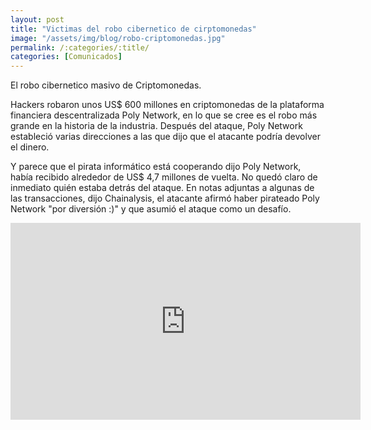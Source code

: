 ```yaml
---
layout: post
title: "Victimas del robo cibernetico de cirptomonedas"
image: "/assets/img/blog/robo-criptomonedas.jpg"
permalink: /:categories/:title/
categories: [Comunicados]
---
```


El robo cibernetico masivo de Criptomonedas.



Hackers robaron unos US$ 600 millones en criptomonedas de la plataforma financiera descentralizada Poly Network, en lo que se cree es el robo más grande en la historia de la industria. Después del ataque, Poly Network estableció varias direcciones a las que dijo que el atacante podría devolver el dinero.

Y parece que el pirata informático está cooperando dijo Poly Network, había recibido alrededor de US$ 4,7 millones de vuelta. No quedó claro de inmediato quién estaba detrás del ataque. En notas adjuntas a algunas de las transacciones, dijo Chainalysis, el atacante afirmó haber pirateado Poly Network "por diversión :)" y que asumió el ataque como un desafío.

<div class="embed-responsive embed-responsive-16by9">

<iframe width="560" height="315" src="https://www.youtube.com/embed/KRJCktQGxBw" title="YouTube video player" frameborder="0" allow="accelerometer; autoplay; clipboard-write; encrypted-media; gyroscope; picture-in-picture" allowfullscreen></iframe>